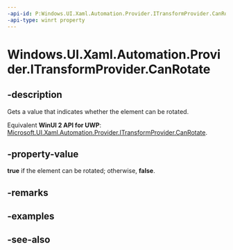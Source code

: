 ```yaml
---
-api-id: P:Windows.UI.Xaml.Automation.Provider.ITransformProvider.CanRotate
-api-type: winrt property
---
```


<!-- Property syntax
public bool CanRotate { get; }
-->

# Windows.UI.Xaml.Automation.Provider.ITransformProvider.CanRotate

## -description
Gets a value that indicates whether the element can be rotated.

Equivalent **WinUI 2 API for UWP**: [Microsoft.UI.Xaml.Automation.Provider.ITransformProvider.CanRotate](/windows/winui/api/microsoft.ui.xaml.automation.provider.itransformprovider.canrotate).

## -property-value
**true** if the element can be rotated; otherwise, **false**.

## -remarks

## -examples

## -see-also
